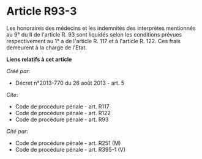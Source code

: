 # Article R93-3

Les honoraires des médecins et les indemnités des interprètes mentionnés au 9° du II de l'article R. 93 sont liquidés selon
les conditions prévues respectivement au 1° a de l'article R. 117 et à l'article R. 122. Ces frais demeurent à la charge de
l'Etat.

**Liens relatifs à cet article**

_Créé par_:

  - Décret n°2013-770 du 26 août 2013 - art. 5

_Cite_:

  - Code de procédure pénale - art. R117
  - Code de procédure pénale - art. R122
  - Code de procédure pénale - art. R93

_Cité par_:

  - Code de procédure pénale - art. R251 (M)
  - Code de procédure pénale - art. R395-1 (V)
